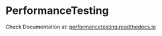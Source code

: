 # PerformanceTesting

Check Documentation at: [performancetesting.readthedocs.io](https://performancetesting.readthedocs.io/)
